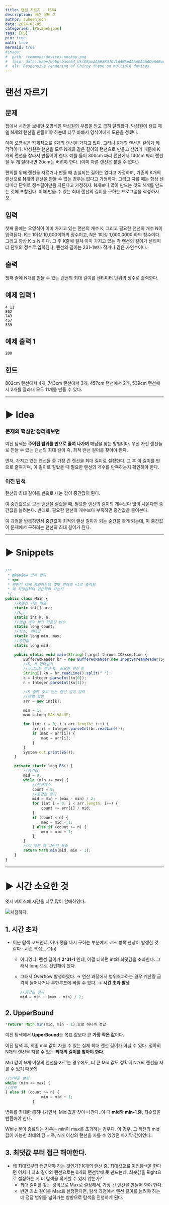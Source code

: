 ```yaml
---
title: 랜선 자르기 - 1564
description: 백준 실버 2
author: subeenjeon
date: 2024-03-05
categories: [PS,Baekjoon]
tags: [PS]
pin: true
math: true
mermaid: true
#image:
#  path: /commons/devices-mockup.png
#  lqip: data:image/webp;base64,UklGRpoAAABXRUJQVlA4WAoAAAAQAAAADwAABwAAQUxQSDIAAAARL0AmbZurmr57yyIiqE8oiG0bejIYEQTgqiDA9vqnsUSI6H+oAERp2HZ65qP/VIAWAFZQOCBCAAAA8AEAnQEqEAAIAAVAfCWkAALp8sF8rgRgAP7o9FDvMCkMde9PK7euH5M1m6VWoDXf2FkP3BqV0ZYbO6NA/VFIAAAA
#  alt: Responsive rendering of Chirpy theme on multiple devices.
---
```


# 랜선 자르기
## 문제

집에서 시간을 보내던 오영식은 박성원의 부름을 받고 급히 달려왔다. 박성원이 캠프 때 쓸 N개의 랜선을 만들어야 하는데 너무 바빠서 영식이에게 도움을 청했다.

이미 오영식은 자체적으로 K개의 랜선을 가지고 있다. 그러나 K개의 랜선은 길이가 제각각이다. 박성원은 랜선을 모두 N개의 같은 길이의 랜선으로 만들고 싶었기 때문에 K개의 랜선을 잘라서 만들어야 한다. 예를 들어 300cm 짜리 랜선에서 140cm 짜리 랜선을 두 개 잘라내면 20cm는 버려야 한다. (이미 자른 랜선은 붙일 수 없다.)

편의를 위해 랜선을 자르거나 만들 때 손실되는 길이는 없다고 가정하며, 기존의 K개의 랜선으로 N개의 랜선을 만들 수 없는 경우는 없다고 가정하자. 그리고 자를 때는 항상 센티미터 단위로 정수길이만큼 자른다고 가정하자. N개보다 많이 만드는 것도 N개를 만드는 것에 포함된다. 이때 만들 수 있는 최대 랜선의 길이를 구하는 프로그램을 작성하시오.

## 입력

첫째 줄에는 오영식이 이미 가지고 있는 랜선의 개수 K, 그리고 필요한 랜선의 개수 N이 입력된다. K는 1이상 10,000이하의 정수이고, N은 1이상 1,000,000이하의 정수이다. 그리고 항상 K ≦ N 이다. 그 후 K줄에 걸쳐 이미 가지고 있는 각 랜선의 길이가 센티미터 단위의 정수로 입력된다. 랜선의 길이는 231-1보다 작거나 같은 자연수이다.

## 출력

첫째 줄에 N개를 만들 수 있는 랜선의 최대 길이를 센티미터 단위의 정수로 출력한다.

## 예제 입력 1

```
4 11
802
743
457
539
```

## 예제 출력 1

```
200
```

## 힌트

802cm 랜선에서 4개, 743cm 랜선에서 3개, 457cm 랜선에서 2개, 539cm 랜선에서 2개를 잘라내 모두 11개를 만들 수 있다.

---

# ► Idea

### 문제의 핵심만 정리해보면

이진 탐색은 **주어진 범위를 반으로 줄여 나가며** 해답을 찾는 방법이다. 우선 가진 랜선들로 만들 수 있는 랜선의 최대 길이 즉, 최적 랜선 길이를 찾아야 한다.

먼저, 가지고 있는 랜선들 중 가장 긴 랜선을 최대 길이로 설정한다. 그 후 이 길이를 반으로 줄여가며, 이 길이로 잘랐을 때 필요한 랜선의 개수를 만족하는지 확인해야 한다.

### 이진 탐색

랜선의 최대 길이를 반으로 나눈 값이 중간값이 된다.

이 중간값으로 모든 랜선을 잘랐을 때, 필요한 랜선의 길이의 개수보다 많이 나온다면 중간값을 늘려본다. 반대로, 필요한 랜선의 개수보다 부족하면 중간값을 줄여본다.

이 과정을 반복하면서 중간값이 최적의 랜선 길이가 되는 순간을 찾게 되는데, 이 중간값이 문제에서 구하려는 랜선의 최대 길이가 된다.

---

# ► Snippets

```jsx

/**
 * @Review 반복 범위
 * <p>
 * 웬만한 테케 통과하는데 몇몇 반례의 +1로 출력됨
 * 왜 최댓값부터 접근해야 하는지
 */
public class Main {
    //k랜선 저장 배열
    static int[] arr;
    //k,n
    static int k, n;
    //랜선 개수 체크 카운팅 변수
    static long count;
    //최소, 최대값
    static long min, max;
    //중간값
    static long mid;

    public static void main(String[] args) throws IOException {
        BufferedReader br = new BufferedReader(new InputStreamReader(System.in));
        //K, N 입력받기
        //갖고있는 랜선 K, 필요한 랜선 N
        String[] kn = br.readLine().split(" ");
        k = Integer.parseInt(kn[0]);
        n = Integer.parseInt(kn[1]);

        //K 줄에 갖고 있는 랜선 길이 입력
        //배열 할당
        arr = new int[k];

        min = 1;
        max = Long.MAX_VALUE;

        for (int i = 0; i < arr.length; i++) {
            arr[i] = Integer.parseInt(br.readLine());
            if (max < arr[i]) {
                max = arr[i];
            }
        }
        System.out.print(BS());
    }

    private static long BS() {
        //중간값
        mid = 0;
        while (min <= max) {
            //랜선개수
            count = 0;
            //중간값 찾기
            mid = min + (max - min) / 2;
            for (int i = 0; i < arr.length; i++) {
                count += arr[i] / mid;
            }
            if (count < n) {
                max = mid - 1;
            } else if (count >= n) {
                min = mid + 1;
            }
        }
        //이 부분 왜 그런지 복습
        return Math.min(mid, min - 1);
    }
}
```

---

# ► 시간 소요한 것

엣지 케이스에 시간을 너무 많이 할애하였다.

![처참하다.](https://github.com/subeenjeonHere/subeenjeonHere.github.io/assets/145312273/0defd521-80e2-4f64-ac0e-31018b890371)


## 1. 시간 초과

- 이분 탐색 코드인데, 아마 몫을 다시 구하는 부분에서 코드 병목 현상이 발생한 것 같다.: 시간 복잡도 O(n)
  - 아니었다. 랜선 길이가 **2^31-1** 인데, 이걸 더하면 int의 최댓값을 초과한다. 그래서 long 으로 선언해야 했다.
  - 그래서 Overflow 발생하였다. → 연산 과정에서 범위초과하는 경우 계산량 급격히 늘어나거나 무한루프에 빠질 수 있다. → **시간 초과 발생**

    ```jsx
    //중간값 찾기
    mid = min + (max - min) / 2;
    ```


## 2. UpperBound

```jsx
*return* Math.min(mid, min - 1);으로 하니까 정답 
```

이진 탐색에서 **UpperBound**는 목표 값보다 큰 **가장 작은 값**이다.

이진 탐색 후, 최종 mid 값이 자를 수 있는 실제 최대 랜선 길이가 아닐 수 있다. 정확히 N개의 랜선을 자를 수 있는 **최대의 길이를 찾아야 한다.**

Mid 값이 N개 이상의 랜선을 자르는 경우에도, 더 큰 Mid 값도 정확히 N개의 랜선을 자를 수 있기 때문에

```jsx
//반복문 범위
while (min <= max) {
//생략
} else if (count >= n) {
                min = mid + 1;
            }
```

범위를 최대한 좁혀나가면서, Mid 값을 찾아 나간다. 이 때 **mid와 min-1 중**, 최솟값을 반환해야 한다.

While 문이 종료되는 경우는 min이 max를 초과하는 경우다. 이 경우, 그 직전의 mid 값이 가능한 최대의 값 = 즉, N개 이상의 랜선을 자를 수 있었던 마지막 값이었다.

## 3. 최댓값 부터 접근 해야한다.

- 왜 최대값부터 접근해야 하는 것인가? K개의 랜선 중, 최대값으로 이진탐색을 한다면 어차피 최소 길이의 랜선으로는 0개의 랜선밖에 못 만드는데, 최솟값을 Right으로 설정하는 게 더 탐색을 적게할 수 있지 않는가?
  - 최대 길이를 찾는 것이므로 Max로 설정해서, 가장 긴 랜선을 만들어 봐야 한다.
  - 반면 최소 길이를 Max로 설정한다면, 탐색 과정에서 랜선 길이를 늘려야 하는데 정답 범위를 넓혀가는 방향으로 탐색을 진행하게 된다.

